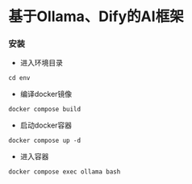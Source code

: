# 基于Ollama、Dify的AI框架

### 安装
- 进入环境目录
```
cd env
```

- 编译docker镜像
```
docker compose build
```
- 启动docker容器
```
docker compose up -d
```
- 进入容器
```
docker compose exec ollama bash
```
